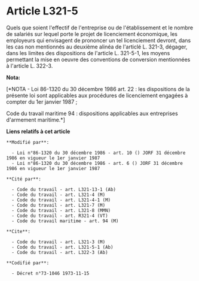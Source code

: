 # Article L321-5

Quels que soient l'effectif de l'entreprise ou de l'établissement et le nombre de salariés sur lequel porte le projet de
licenciement économique, les employeurs qui envisagent de prononcer un tel licenciement devront, dans les cas non mentionnés
au deuxième alinéa de l'articlé L. 321-3, dégager, dans les limites des dispositions de l'article L. 321-5-1, les moyens
permettant la mise en oeuvre des conventions de conversion mentionnées à l'article L. 322-3.

**Nota:**

[*NOTA - Loi 86-1320 du 30 décembre 1986 art. 22 : les dispositions de la présente loi sont applicables aux procédures de
licenciement engagées à compter du 1er janvier 1987 ;

Code du travail maritime 94 : dispositions applicables aux entreprises d'armement maritime.*]

**Liens relatifs à cet article**

	**Modifié par**:

	  - Loi n°86-1320 du 30 décembre 1986 - art. 10 () JORF 31 décembre 1986 en vigueur le 1er janvier 1987
	  - Loi n°86-1320 du 30 décembre 1986 - art. 6 () JORF 31 décembre 1986 en vigueur le 1er janvier 1987

	**Cité par**:

	  - Code du travail - art. L321-13-1 (Ab)
	  - Code du travail - art. L321-4 (M)
	  - Code du travail - art. L321-4-1 (M)
	  - Code du travail - art. L321-7 (M)
	  - Code du travail - art. L321-8 (MMN)
	  - Code du travail - art. R321-4 (VT)
	  - Code du travail maritime - art. 94 (M)

	**Cite**:

	  - Code du travail - art. L321-3 (M)
	  - Code du travail - art. L321-5-1 (Ab)
	  - Code du travail - art. L322-3 (Ab)

	**Codifié par**:

	  - Décret n°73-1046 1973-11-15
